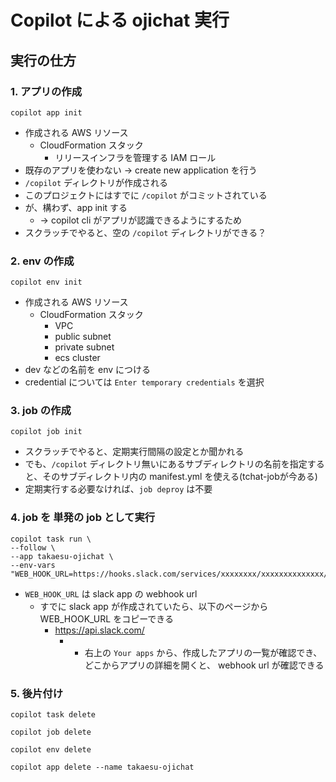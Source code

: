 # Copilot による ojichat 実行

## 実行の仕方
### 1. アプリの作成

```
copilot app init
```
- 作成される AWS リソース
  - CloudFormation スタック
    - リリースインフラを管理する IAM ロール
- 既存のアプリを使わない → create new application を行う
- `/copilot` ディレクトリが作成される
- このプロジェクトにはすでに `/copilot` がコミットされている
- が、構わず、app init する
  - → copilot cli がアプリが認識できるようにするため
- スクラッチでやると、空の `/copilot` ディレクトリができる？

### 2. env の作成
```
copilot env init
```
- 作成される AWS リソース
  - CloudFormation スタック
    - VPC
    - public subnet
    - private subnet
    - ecs cluster
- dev などの名前を env につける
- credential については `Enter temporary credentials` を選択

### 3. job の作成
```
copilot job init
```
- スクラッチでやると、定期実行間隔の設定とか聞かれる
- でも、`/copilot` ディレクトリ無いにあるサブディレクトリの名前を指定すると、そのサブディレクトリ内の manifest.yml を使える(tchat-jobが今ある)
- 定期実行する必要なければ、`job deproy` は不要

### 4. job を 単発の job として実行
```
copilot task run \
--follow \
--app takaesu-ojichat \
--env-vars "WEB_HOOK_URL=https://hooks.slack.com/services/xxxxxxxx/xxxxxxxxxxxxxx/xxxxxxxxxxxxxxxxxxxxxxxxxxxx"
```
- `WEB_HOOK_URL` は slack app の webhook url
  - すでに slack app が作成されていたら、以下のページから WEB_HOOK_URL をコピーできる
    - https://api.slack.com/
      - - 右上の `Your apps` から、作成したアプリの一覧が確認でき、どこからアプリの詳細を開くと、 webhook url が確認できる


### 5. 後片付け
```
copilot task delete
```
```
copilot job delete
```
```
copilot env delete
```
```
copilot app delete --name takaesu-ojichat
```